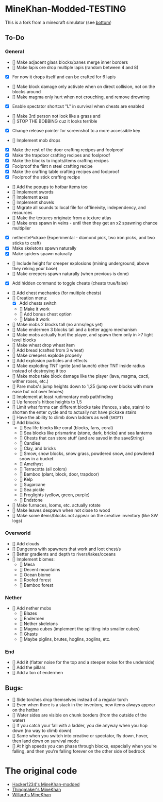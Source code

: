 # MineKhan-Modded-TESTING
This is a fork from a minecraft simulator (see [bottom](https://github.com/roamingBug666/MineKhan-Modded-TESTING/edit/main/README.md#the-original-code))

## To-Do

### **General**
 - [] Make adjacent glass blocks/panes merge inner borders
 - [] Make lapis ore drop multiple lapis (random between 4 and 8)
 - [x] For now it drops itself and can be crafted for 6 lapis
 - [] Make block damage only activate when on direct collision, not on the blocks around
 - [] Make magma only hurt when not crouching, and remove drowning
 - [x] Enable spectator shortcut "L" in survival when cheats are enabled
 - [] Make 3rd person not look like a grass and
 - [] STOP THE BOBBING cuz it looks terrible
 - [x] Change release pointer for screenshot to a more accessible key
 - [] Implement mob drops
 - [x] Make the rest of the door crafting recipes and foolproof
 - [x] Make the trapdoor crafting recipes and foolproof
 - [X] Make the blocks to ingots/items crafting recipes
 - [x] Foolproof the flint n steel crafting recipe
 - [x] Make the crafting table crafting recipes and foolproof
 - [x] Foolproof the stick crafting recipe
 - [] Add the popups to hotbar items too
 - [] Implement swords
 - [] Implement axes
 - [] Implement shovels
 - [] Migrate all sounds to local file for offlineivity, independency, and resources
 - [] Make the textures originate from a texture atlas
 - [] Make ores spawn in veins - until then they get an x2 spawning chance multiplier
 - [x] netheritePickaxe (Experimental - diamond pick, two iron picks, and two sticks to craft)
 - [x] Make skeletons spawn naturally
 - [x] Make spiders spawn naturally
 - [] Include height for creeper explosions (mining underground, above they reking your base)
 - [] Make creepers spawn naturally (when previous is done)
 - [x] Add hidden command to toggle cheats (cheats true/false)
 - [] Add chest mechanics (for multiple chests)
 - [] Creation menu:
   * [x] Add cheats switch
   * [] Make it work
   * [] Add bonus chest option
   * [] Make it work
 - [] Make mobs 2 blocks tall (no arms/legs yet)
 - [] Make endermen 3 blocks tall and a better aggro mechanism
 - [] Make mobs actually hurt the player, and spawn them only in >7 light level blocks
 - [] Make wheat drop wheat item
 - [] Add bread (crafted from 3 wheat)
 - [] Make creepers explode properly
 - [] Add explosion particles and effects
 - [] Make exploding TNT ignite (and launch) other TNT inside radius instead of destroying it too
 - [] Make mobs take block damage like the player (lava, magma, cacti, wither roses, etc.)
 - [] Pare mobs's jump heights down to 1,25 (jump over blocks with more ease but not over fences)
 - [] Implement at least rudimentary mob pathfinding
 - [] Up fences's hitbox heights to 1,5
 - [] Limit what forms can different blocks take (fences, slabs, stairs) to shorten the enter cycle and to actually not have pickaxe stairs
 - [] Have the ability to climb down ladders as well (`SHIFT`)
 - [] Add blocks:
   * [] Sea life blocks like coral (blocks, fans, coral)
   * [] Sea blocks like prismarine (stone, dark, bricks) and sea lanterns
   * [] Chests that can store stuff (and are saved in the saveString)
   * [] Candles
   * [] Clay, and bricks
   * [] Smow, snow blocks, snow grass, powdered snow, and powdered snow in a bucket
   * [] Amethyst
   * [] Terracotta (all colors)
   * [] Bamboo (plant, block, door, trapdoor)
   * [] Kelp
   * [] Sugarcane
   * [] Sea pickle
   * [] Froglights (yellow, green, purple)
   * [] Endstone
 - [] Make furnaces, looms, etc. actually rotate
 - [] Make leaves despawn when not close to wood
 - [] Make some items/blocks not appear on the creative inventory (like SW logs)
### **Overworld**
 - [] Add clouds
 - [] Dungeons with spawners that work and loot chest/s
 - [] Better gradients and depth to rivers/lakes/oceans
 - [] Implement biomes:
   * [] Mesa
   * [] Decent mountains
   * [] Ocean biome
   * [] Roofed forest
   * [] Bamboo forest
### **Nether**
 - [] Add nether mobs
   * [] Blazes
   * [] Endermen
   * [] Nether skeletons
   * [] Magma cubes (implement the splitting into smaller cubes)
   * [] Ghasts
   * [] Maybe piglins, brutes, hoglins, zoglins, etc.

### **End**
 - [] Add it (flatter noise for the top and a steeper noise for the underside)
 - [] Add the pillars
 - [] Add a ton of endermen

## Bugs:
 - [] Side torches drop themselves instead of a regular torch
 - [] Even when there is a stack in the inventory, new items always appear on the hotbar
 - [] Water sides are visible on chunk borders (from the outside of the water)
 - [] If you catch your fall with a ladder, you die anyway when you hop down (no way to climb down)
 - [] Same when you switch into creative or spectator, fly down, hover, then land down on survival mode
 - [] At high speeds you can phase through blocks, especially when you're falling, and then you're falling forever on the other side of bedrock

# The original code
 - [Hacker1234's MineKhan-modded](https://github.com/Hacker1254/MineKhan-Modded)
 - [Thingmaker's MineKhan](https://thingmaker.us.eu.org/)
 - [Willard's MineKhan](https://willard.fun/minekhan/)
